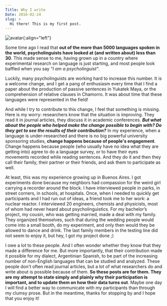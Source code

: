 ```yaml
---
Title: Why I write
Date: 2016-02-24
slug: >
  Hi there! This is my first post.
---
```


![avatar]({filename}/images/sol_avatar.png){:align="left"}

Some time ago I read that **out of the more than 5000 languages spoken in the world, psycholinguists have looked at (and written about) less than 30**. This made sense to me, having grown up in a country where  experimental research on language is just starting, and most people look baffled when you say *"I am a psycholinguist"*.

Luckily, many psycholinguists are working hard to increase this number. It is a welcome change, and I get a pang of enthusiasm every time that I find a paper about the production of passive sentences in Yukatek Maya, or the comprehension of relative clauses in Chamorro. It was about time that these languages were represented in the field!

And while I try to contribute to this change, I feel that something is missing. Here is my worry: researchers know that the situation is improving. They read it in journal articles, they discuss it in academic conferences. ***But what about the people who helped make the change possible to begin with? Do they get to see the results of their contribution?*** In my experience, when a language is under-researched and there is no big powerful university sponsoring studies, **change happens because of people's engagement**. Change happens because people (who usually have no idea what they are getting into) agree to do a language survey, or to have their eyes movements recorded while reading sentences. And they do it and then they call their family, their partner or their friends, and ask them to participate as well.

At least, this was my experience growing up in Buenos Aires. I got experiments done because my neighbors had compassion for the weird girl carrying a recorder around the block. I have interviewed people in parks, in street corners, in schools, at hospitals. Once, when I needed to quickly get participants and I had run out of ideas, a friend took me to her work: a nuclear reactor. I interviewed 20 engineers, chemists and physicists, most of whom had never heard about psycholinguistics. For my bachelor’s project, my cousin, who was getting married, made a deal with my family. They organized themselves, such that during the wedding people would come into a small booth, do my experiment, and only then would they be allowed to dance and drink. The last family members in the testing line did not seem to enjoy it, but hey, I got my project done ;)

I owe a lot to these people. And I often wonder whether they know that they made a difference for me. But more importantly, that their contribution made it possible for my dialect, Argentinian Spanish, to be part of the increasing number of non-English languages that can be studied and analyzed. These people don't often read journal articles, but a lot of what researchers do and write about is possible because of them.
**So these posts are for them. They are my attempt to state simply and plainly why their participation is important, and to update them on how their data turns out**. Maybe one day I will find a better way to communicate with my participants than through my clumsy prose. But in the meantime, thanks for stopping by and I hope that you enjoy it!           

